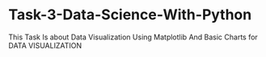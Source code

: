 # Task-3-Data-Science-With-Python
This Task Is about Data Visualization Using Matplotlib  And Basic Charts for DATA VISUALIZATION
